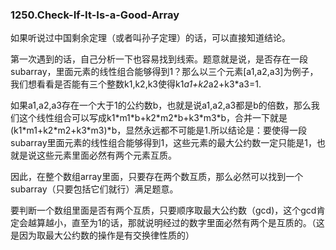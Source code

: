 ### 1250.Check-If-It-Is-a-Good-Array

如果听说过中国剩余定理（或者叫孙子定理）的话，可以直接知道结论。

第一次遇到的话，自己分析一下也容易找到线索。题意就是说，是否存在一段subarray，里面元素的线性组合能够得到1？那么以三个元素[a1,a2,a3]为例子，我们想看看是否能有三个整数k1,k2,k3使得k1*a1+k2*a2+k3*a3=1.

如果a1,a2,a3存在一个大于1的公约数b，也就是说a1,a2,a3都是b的倍数，那么我们这个线性组合可以写成k1\*m1\*b+k2\*m2\*b+k3\*m3\*b，合并一下就是(k1\*m1+k2\*m2+k3\*m3)\*b，显然永远都不可能是1.所以结论是：要使得一段subarray里面元素的线性组合能够得到1，这些元素的最大公约数一定只能是1，也就是说这些元素里面必然有两个元素互质。

因此，在整个数组array里面，只要存在两个数互质，那么必然可以找到一个subarray（只要包括它们就行）满足题意。

要判断一个数组里面是否有两个互质，只要顺序取最大公约数（gcd)，这个gcd肯定会越算越小，直至为1的话，那就说明经过的数字里面必然有两个是互质的。（这是因为取最大公约数的操作是有交换律性质的）
